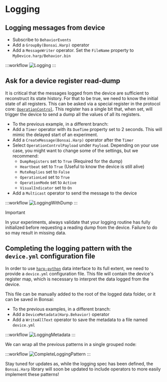 # Logging

## Logging messages from device

- Subscribe to `BehaviorEvents`
- Add a `GroupBy(Bonsai.Harp)` operator
- Add a `MessageWriter` operator. Set the `FileName` property to `MyDevice.harp/Behavior.bin`

:::workflow
![Logging](~/workflows/Logging.bonsai)
:::

## Ask for a device register read-dump

It is critical that the messages logged from the device are sufficient to reconstruct its state history. For that to be true, we need to know the initial state of all registers. This can be asked via a special register in the protocol core: [`OperationControl`](https://harp-tech.org/protocol/Device.html#r_operation_ctrl-u16--operation-mode-configuration). This register has a single bit that, when set, will trigger the device to send a dump all the values of all its registers.

- To the previous example, in a different branch:
- Add a `Timer` operator with its `DueTime` property set to 2 seconds. This will mimic the delayed start of an experiment.
- Add a `CreateMessage(Bonsai.Harp)` operator after the `Timer`
- Select `OperationControlPayload` under `Payload`. Depending on your use case, you might want to change some of the settings, but we recommend:
  - `DumpRegisters` set to `True` (Required for the dump)
  - `Heartbeat` set to `True` (Useful to know the device is still alive)
  - `MuteReplies` set to `False`
  - `OperationLed` set to `True`
  - `OperationMode` set to `Active`
  - `VisualIndicator` set to `On`
- Add a `Multicast` operator to send the message to the device

:::workflow
![LoggingWithDump](~/workflows/LoggingWithDump.bonsai)
:::

> [!IMPORTANT]
> In your experiments, always validate that your logging routine has fully initialized before requesting a reading dump from the device. Failure to do so may result in missing data.

## Completing the logging pattern with the `device.yml` configuration file

In order to use [`harp-python`](https://harp-tech.org/articles/python.html) data interface to its full extent, we need to provide a `device.yml` configuration file. This file will contain the device's register map, which is necessary to interpret the data logged from the device.

This file can be manually added to the root of the logged data folder, or it can be saved in Bonsai:
- To the previous examples, in a different branch:
- Add a `DeviceMetadata(Harp.Behavior)` operator
- Add a `WriteAllText` operator to save the metadata to a file named `device.yml`

:::workflow
![LoggingMetadata](~/workflows/LoggingMetadata.bonsai)
:::

We can wrap all the previous patterns in a single grouped node:

:::workflow
![CompleteLoggingPattern](~/workflows/CompleteLoggingPattern.bonsai)
:::

Stay tuned for updates as, while the logging spec has been defined, the `Bonsai.Harp` library will soon be updated to include operators to more easily implement these patterns!
